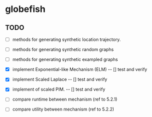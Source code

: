 # globefish

## TODO

- [ ] methods for generating synthetic location trajectory. 


- [ ]  methods for generating synthetic random graphs


- [ ] methods for generating synthetic exampled graphs


- [x] implement Exponential-like Mechanism (ELM)
-- [] test and verify


- [x] implement Scaled Laplace
-- [] test and verify


- [x] implement of scaled PIM.
-- [] test and verify


- [ ] compare runtime between mechanism (ref to 5.2.1)


- [ ] compare utility between mechanism (ref to 5.2.2)